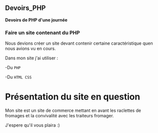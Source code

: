 ## Devoirs_PHP ##

**Devoirs de PHP d'une journée**

### Faire un site contenant du PHP ###

Nous devions créer un site devant contenir certaine caractéristique quen nous avions vu en cours.

Dans mon site j'ai utiliser :

-Du `PHP`

-Du `HTML CSS`

# Présentation du site en question #

Mon site est un site de commerce mettant en avant les raclettes de fromages et la convivalité avec les traiteurs fromager.

J'espere qu'il vous plaira :) 
